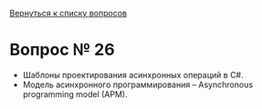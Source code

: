 [Вернуться к списку вопросов](../questions.md)
# Вопрос № 26

* Шаблоны проектирования асинхронных операций в C#. 
* Модель асинхронного программирования – Asynchronous programming model (APM).